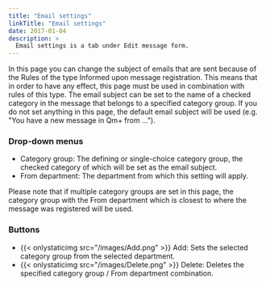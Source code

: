 ```yaml
---
title: "Email settings"
linkTitle: "Email settings"
date: 2017-01-04
description: >
  Email settings is a tab under Edit message form.
---
```

In this page you can change the subject of emails that are sent because of the Rules of the type Informed upon message registration. This means that in order to have any effect, this page must be used in combination with rules of this type. The email subject can be set to the name of a checked category in the message that belongs to a specified category group. If you do not set anything in this page, the default email subject will be used (e.g. "You have a new message in Qm+ from ...").

### Drop-down menus

- Category group: The defining or single-choice category group, the checked category of which will be set as the email subject.
- From department: The department from which this setting will apply.

Please note that if multiple category groups are set in this page, the category group with the From department which is closest to where the message was registered will be used.

### Buttons

- {{< onlystaticimg src="/images/Add.png" >}} Add: Sets the selected category group from the selected department.
- {{< onlystaticimg src="/images/Delete.png" >}} Delete: Deletes the specified category group / From department combination.

